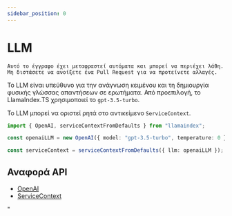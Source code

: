 ```yaml
---
sidebar_position: 0
---
```


# LLM

`Αυτό το έγγραφο έχει μεταφραστεί αυτόματα και μπορεί να περιέχει λάθη. Μη διστάσετε να ανοίξετε ένα Pull Request για να προτείνετε αλλαγές.`

Το LLM είναι υπεύθυνο για την ανάγνωση κειμένου και τη δημιουργία φυσικής γλώσσας απαντήσεων σε ερωτήματα. Από προεπιλογή, το LlamaIndex.TS χρησιμοποιεί το `gpt-3.5-turbo`.

Το LLM μπορεί να οριστεί ρητά στο αντικείμενο `ServiceContext`.

```typescript
import { OpenAI, serviceContextFromDefaults } from "llamaindex";

const openaiLLM = new OpenAI({ model: "gpt-3.5-turbo", temperature: 0 });

const serviceContext = serviceContextFromDefaults({ llm: openaiLLM });
```

## Αναφορά API

- [OpenAI](../../api/classes/OpenAI.md)
- [ServiceContext](../../api/interfaces/ServiceContext.md)

"
